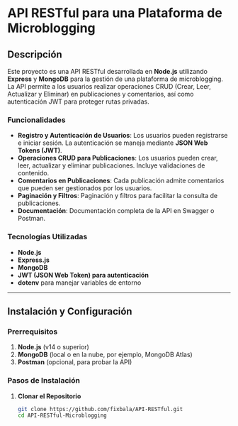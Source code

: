 # API RESTful para una Plataforma de Microblogging

## Descripción

Este proyecto es una API RESTful desarrollada en **Node.js** utilizando **Express** y **MongoDB** para la gestión de una plataforma de microblogging. La API permite a los usuarios realizar operaciones CRUD (Crear, Leer, Actualizar y Eliminar) en publicaciones y comentarios, así como autenticación JWT para proteger rutas privadas.

### Funcionalidades

- **Registro y Autenticación de Usuarios**: Los usuarios pueden registrarse e iniciar sesión. La autenticación se maneja mediante **JSON Web Tokens (JWT)**.
- **Operaciones CRUD para Publicaciones**: Los usuarios pueden crear, leer, actualizar y eliminar publicaciones. Incluye validaciones de contenido.
- **Comentarios en Publicaciones**: Cada publicación admite comentarios que pueden ser gestionados por los usuarios.
- **Paginación y Filtros**: Paginación y filtros para facilitar la consulta de publicaciones.
- **Documentación**: Documentación completa de la API en Swagger o Postman.

### Tecnologías Utilizadas

- **Node.js**
- **Express.js**
- **MongoDB**
- **JWT (JSON Web Token) para autenticación**
- **dotenv** para manejar variables de entorno

---

## Instalación y Configuración

### Prerrequisitos

1. **Node.js** (v14 o superior)
2. **MongoDB** (local o en la nube, por ejemplo, MongoDB Atlas)
3. **Postman** (opcional, para probar la API)

### Pasos de Instalación

1. **Clonar el Repositorio**

   ```bash
   git clone https://github.com/fixbala/API-RESTful.git 
   cd API-RESTful-Microblogging
